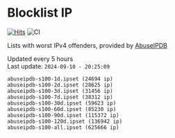 # Blocklist IP

[![Hits](https://hits.seeyoufarm.com/api/count/incr/badge.svg?url=https%3A%2F%2Fgithub.com%2Fborestad%2Fblocklist-ip%2F&count_bg=%2379C83D&title_bg=%23555555&icon=&icon_color=%23E7E7E7&title=hits&edge_flat=false)](https://hits.seeyoufarm.com)  ![CI](https://img.shields.io/github/workflow/status/borestad/blocklist-ip/CI?style=flat-square)

Lists with worst IPv4 offenders, provided by [AbuseIPDB](https://www.abuseipdb.com/)

<!-- FOOTER-PLACEHOLDER -->
Updated every 5 hours<br>
Last update: `2024-09-10 - 20:25:09`
```
abuseipdb-s100-1d.ipset (24694 ip)
abuseipdb-s100-2d.ipset (28625 ip)
abuseipdb-s100-3d.ipset (31456 ip)
abuseipdb-s100-7d.ipset (38312 ip)
abuseipdb-s100-30d.ipset (59623 ip)
abuseipdb-s100-60d.ipset (85230 ip)
abuseipdb-s100-90d.ipset (115372 ip)
abuseipdb-s100-120d.ipset (136942 ip)
abuseipdb-s100-all.ipset (625666 ip)
```
